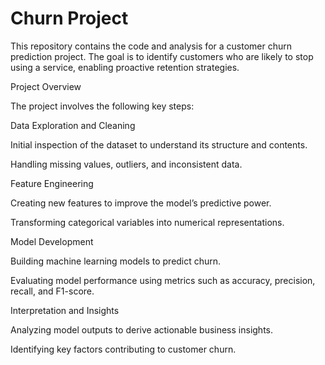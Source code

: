 # Churn Project

This repository contains the code and analysis for a customer churn prediction project. The goal is to identify customers who are likely to stop using a service, enabling proactive retention strategies.

Project Overview

The project involves the following key steps:

Data Exploration and Cleaning

Initial inspection of the dataset to understand its structure and contents.

Handling missing values, outliers, and inconsistent data.

Feature Engineering

Creating new features to improve the model’s predictive power.

Transforming categorical variables into numerical representations.

Model Development

Building machine learning models to predict churn.

Evaluating model performance using metrics such as accuracy, precision, recall, and F1-score.

Interpretation and Insights

Analyzing model outputs to derive actionable business insights.

Identifying key factors contributing to customer churn.
